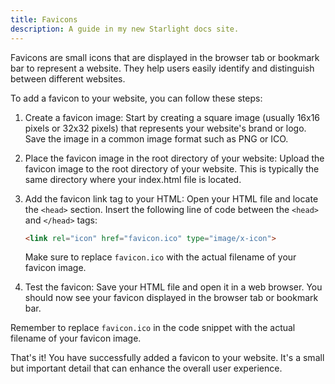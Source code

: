 ```yaml
---
title: Favicons
description: A guide in my new Starlight docs site.
---
```

Favicons are small icons that are displayed in the browser tab or bookmark bar to represent a website. They help users easily identify and distinguish between different websites.

To add a favicon to your website, you can follow these steps:

1. Create a favicon image: Start by creating a square image (usually 16x16 pixels or 32x32 pixels) that represents your website's brand or logo. Save the image in a common image format such as PNG or ICO.

2. Place the favicon image in the root directory of your website: Upload the favicon image to the root directory of your website. This is typically the same directory where your index.html file is located.

3. Add the favicon link tag to your HTML: Open your HTML file and locate the `<head>` section. Insert the following line of code between the `<head>` and `</head>` tags:

    ```html
    <link rel="icon" href="favicon.ico" type="image/x-icon">
    ```

    Make sure to replace `favicon.ico` with the actual filename of your favicon image.

4. Test the favicon: Save your HTML file and open it in a web browser. You should now see your favicon displayed in the browser tab or bookmark bar.

Remember to replace `favicon.ico` in the code snippet with the actual filename of your favicon image.

That's it! You have successfully added a favicon to your website. It's a small but important detail that can enhance the overall user experience.
